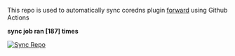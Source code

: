 This repo is used to automatically sync coredns plugin [forward](https://github.com/QZLin/forward) using Github Actions

**sync job ran [187] times**

[![Sync Repo](https://github.com/QZLin/coredns-extract/actions/workflows/sync.yaml/badge.svg)](https://github.com/QZLin/coredns-extract/actions/workflows/sync.yaml)

